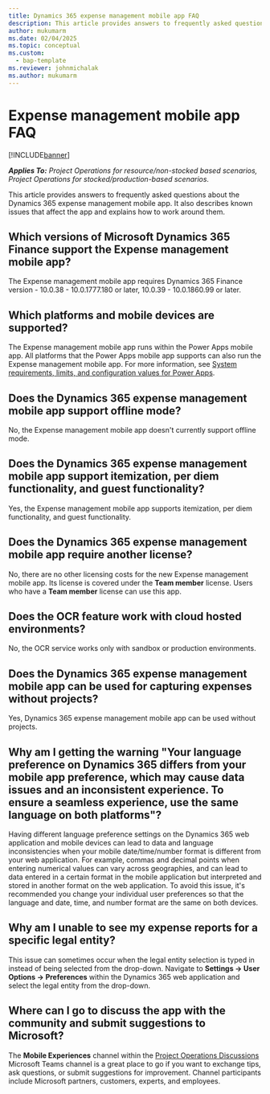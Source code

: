 ```yaml
---
title: Dynamics 365 expense management mobile app FAQ
description: This article provides answers to frequently asked questions about the Dynamics 365 expense management mobile app.
author: mukumarm
ms.date: 02/04/2025
ms.topic: conceptual
ms.custom: 
  - bap-template
ms.reviewer: johnmichalak
ms.author: mukumarm
---
```


# Expense management mobile app FAQ

[!INCLUDE[banner](../includes/banner.md)]

_**Applies To:** Project Operations for resource/non-stocked based scenarios, Project Operations for stocked/production-based scenarios._

This article provides answers to frequently asked questions about the Dynamics 365 expense management mobile app. It also describes known issues that affect the app and explains how to work around them.

## Which versions of Microsoft Dynamics 365 Finance support the Expense management mobile app?

The Expense management mobile app requires Dynamics 365 Finance version - 10.0.38 - 10.0.1777.180 or later, 10.0.39 - 10.0.1860.99 or later.

## Which platforms and mobile devices are supported?

The Expense management mobile app runs within the Power Apps mobile app. All platforms that the Power Apps mobile app supports can also run the Expense management mobile app. For more information, see [System requirements, limits, and configuration values for Power Apps](/power-apps/limits-and-config).

## Does the Dynamics 365 expense management mobile app support offline mode?

No, the Expense management mobile app doesn't currently support offline mode.

## Does the Dynamics 365 expense management mobile app support itemization, per diem functionality, and guest functionality?

Yes, the Expense management mobile app supports itemization, per diem functionality, and guest functionality.

## Does the Dynamics 365 expense management mobile app require another license?

No, there are no other licensing costs for the new Expense management mobile app. Its license is covered under the **Team member** license. Users who have a **Team member** license can use this app.

## Does the OCR feature work with cloud hosted environments?

No, the OCR service works only with sandbox or production environments.

## Does the Dynamics 365 expense management mobile app can be used for capturing expenses without projects?

Yes, Dynamics 365 expense management mobile app can be used without projects.

## Why am I getting the warning "Your language preference on Dynamics 365 differs from your mobile app preference, which may cause data issues and an inconsistent experience. To ensure a seamless experience, use the same language on both platforms"?

Having different language preference settings on the Dynamics 365 web application and mobile devices can lead to data and language inconsistencies when your mobile date/time/number format is different from your web application. For example, commas and decimal points when entering numerical values can vary across geographies, and can lead to data entered in a certain format in the mobile application but interpreted and stored in another format on the web application. To avoid this issue, it's recommended you change your individual user preferences so that the language and date, time, and number format are the same on both devices.

## Why am I unable to see my expense reports for a specific legal entity?

This issue can sometimes occur when the legal entity selection is typed in instead of being selected from the drop-down. Navigate to **Settings -> User Options -> Preferences** within the Dynamics 365 web application and select the legal entity from the drop-down.

## Where can I go to discuss the app with the community and submit suggestions to Microsoft?

The **Mobile Experiences** channel within the [Project Operations Discussions](https://teams.microsoft.com/l/team/19%3A8a60b9a0136a4879aeb618021cdcdc91%40thread.tacv2/conversations?groupId=b781f78d-32f2-432f-b1fa-265d8259f9be&tenantId=72f988bf-86f1-41af-91ab-2d7cd011db47) Microsoft Teams channel is a great place to go if you want to exchange tips, ask questions, or submit suggestions for improvement. Channel participants include Microsoft partners, customers, experts, and employees.

